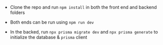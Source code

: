 - Clone the repo and run `npm install` in both the front end and backend folders
- Both ends can be run using `npm run dev`

- In the backed, run `npx prisma migrate dev` and `npx prisma generate` to initialize the database & `prisma` client
